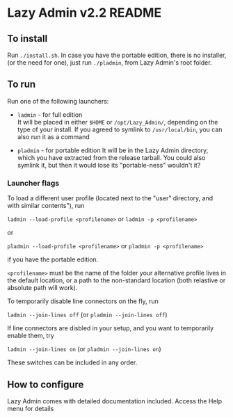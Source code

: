 # Lazy Admin v2.2 README

## To install


Run `./install.sh`. In case you have the portable edition, there is no installer, (or the need for one), just run `./pladmin`, from Lazy Admin's root folder.


## To run
    
Run one of the following launchers:

- `ladmin` - for full edition   
  It will be placed in either `$HOME` or `/opt/Lazy_Admin/`, depending on the type of your install. If you agreed to symlink to `/usr/local/bin`, you can also run it as a command

- `pladmin` - for portable edition
  It will be in the Lazy Admin directory, which you have extracted from the release tarball. You could also symlink it, but then it would lose its "portable-ness" wouldn't it?


### Launcher flags

To load a different user profile (located next to the "user" directory, and with similar contents"), run

`ladmin --load-profile <profilename>` or `ladmin -p <profilename>`

or 

`pladmin --load-profile <profilename>` or `pladmin -p <profilename>`

if you have the portable edition.

`<profilename>` must be the name of the folder your alternative profile lives in the default location, or a path to the non-standard location (both relastive or absolute path will work).


To temporarily disable line connectors on the fly, run

`ladmin --join-lines off` (or `pladmin --join-lines off`)

If line connectors are disbled in your setup, and you want to temporarily enable them, try

`ladmin --join-lines on` (or `pladmin --join-lines on`)

These switches can be included in any order.


## How to configure

Lazy Admin comes with detailed documentation included. Access the Help menu for details
